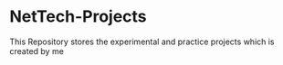 # NetTech-Projects
This Repository stores the experimental and practice projects which is created by me
